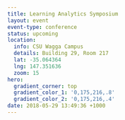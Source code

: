 ```yaml
---
title: Learning Analytics Symposium
layout: event
event-type: conference
status: upcoming
location:
  info: CSU Wagga Campus
  details: Building 29, Room 217
  lat: -35.064364
  lng: 147.351636
  zoom: 15
hero:
  gradient_corner: top
  gradient_color_1: '0,175,216,.8'
  gradient_color_2: '0,175,216,.4'
date: 2018-05-29 13:49:36 +1000
---
```

